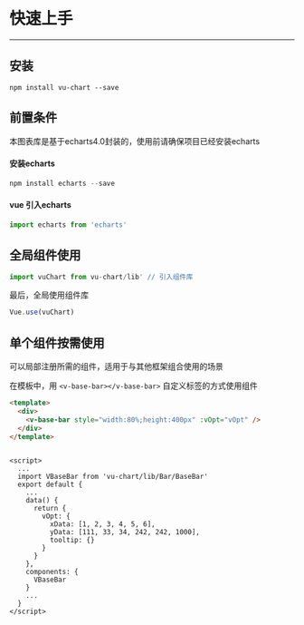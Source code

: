 # 快速上手

----

## 安装

```
npm install vu-chart --save
```

## 前置条件
本图表库是基于echarts4.0封装的，使用前请确保项目已经安装echarts

#### 安装echarts
```js
npm install echarts --save
```
#### vue 引入echarts
```js
import echarts from 'echarts'
```


## 全局组件使用

```js
import vuChart from vu-chart/lib' // 引入组件库
```
最后，全局使用组件库
```js
Vue.use(vuChart)
```





## 单个组件按需使用


可以局部注册所需的组件，适用于与其他框架组合使用的场景

在模板中，用 `<v-base-bar></v-base-bar>` 自定义标签的方式使用组件

```html
<template>
  <div>
    <v-base-bar style="width:80%;height:400px" :vOpt="vOpt" />
  </div>
</template>
```

```.vue

<script>
  ...
  import VBaseBar from 'vu-chart/lib/Bar/BaseBar'
  export default {
    ...
    data() {
      return {
        vOpt: {
          xData: [1, 2, 3, 4, 5, 6],
          yData: [111, 33, 34, 242, 242, 1000],
          tooltip: {}
        }
      }
    },
    components: {
      VBaseBar
    }
    ...
  }
</script>
```






